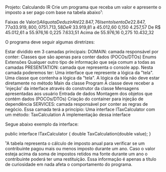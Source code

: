 Projeto: Calculando IR
Crie um programa que receba um valor e apresente o imposto a ser pago com base na tabela abaixo¹:

Faixas de Valor($)	            Aliquota	Deduzir
Até 22.847,76	                  Isento	  Isento
De 22.847,77 a 33.919,80	      0,075	    1.713,58
De R$ 33.919,81 a 45.012,60	    0,150	    4.257,57
De R$ 45.012,61 a 55.976,16	    0,225	    7.633,51
Acima de 55.976,16	            0,275	    10.432,32

O programa deve seguir algumas diretrizes:

Estar dividido em 3 camadas principais:
DOMAIN: camada responsável por conter:
Classes que são apenas para conter dados (POCOs/DTOs)
Enums
Extensões
Qualquer outro tipo de informação que seja comum a todas as camadas
PRESENTATION: camada que representa o console app. Nesta camada poderemos ter:
Uma interface que represente a lógica da "tela".
Uma classe que contenha a lógica da "tela". A lógica da tela não deve estar diretamente no método Main da classe Program
A classe deve receber a 'injeção' da interface através do construtor da classe
Mensagens apresentadas aos usuário
Entrada de dados
Montagem dos objetos que contém dados (POCOs/DTOs)
Criação do container para injeção de dependência
SERVICES: camada responsável por conter as regras de negócio. Essa camada terá a princípio:
Uma interface ITaxCalculator com um método: TaxCalculation
A implementação dessa interface

Segue abaixo exemplo da interface:

public interface ITaxCalculator
{
    double TaxCalculation(double value);
}

¹A tabela representa o cálculo de imposto anual para verificar se um contribuinte pagou mais ou menos imposto durante um ano. Caso o valor esteja acima da soma de impostos retidos ma fonte durante um ano o contribuinte poderá ter uma restituição. Essa informação é apenas a título de curiosidade em nada afeta o comportamento do programa.
